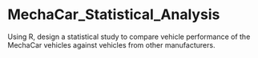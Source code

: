# MechaCar_Statistical_Analysis
Using R, design a statistical study to compare vehicle performance of the MechaCar vehicles against vehicles from other manufacturers.
